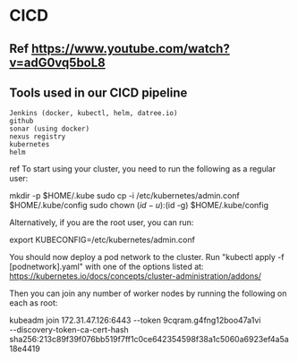 # CICD
## Ref https://www.youtube.com/watch?v=adG0vq5boL8
## Tools used in our CICD pipeline
```
Jenkins (docker, kubectl, helm, datree.io)
github
sonar (using docker)
nexus registry
kubernetes
helm
```
ref 
To start using your cluster, you need to run the following as a regular user:

  mkdir -p $HOME/.kube
  sudo cp -i /etc/kubernetes/admin.conf $HOME/.kube/config
  sudo chown $(id -u):$(id -g) $HOME/.kube/config

Alternatively, if you are the root user, you can run:

  export KUBECONFIG=/etc/kubernetes/admin.conf

You should now deploy a pod network to the cluster.
Run "kubectl apply -f [podnetwork].yaml" with one of the options listed at:
  https://kubernetes.io/docs/concepts/cluster-administration/addons/

Then you can join any number of worker nodes by running the following on each as root:

kubeadm join 172.31.47.126:6443 --token 9cqram.g4fng12boo47a1vi \
        --discovery-token-ca-cert-hash sha256:213c89f39f076bb519f7ff1c0ce642354598f38a1c5060a6923ef4a5a18e4419